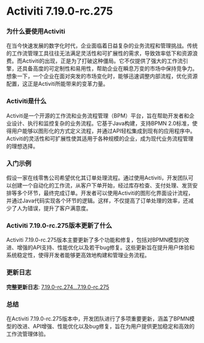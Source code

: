 # Activiti 7.19.0-rc.275
### 为什么要使用Activiti

在当今快速发展的数字化时代，企业面临着日益复杂的业务流程和管理挑战。传统的工作流管理工具往往无法满足灵活性和可扩展性的需求，导致效率低下和资源浪费。而Activiti的出现，正是为了打破这种僵局。它不仅提供了强大的工作流引擎，还具备高度的可定制性和易用性，帮助企业在瞬息万变的市场中保持竞争力。想象一下，一个企业在面对突发的市场变化时，能够迅速调整内部流程，优化资源配置，这正是Activiti所能带来的变革力量。

### Activiti是什么

Activiti是一个开源的工作流和业务流程管理（BPM）平台，旨在帮助开发者和企业设计、执行和监控复杂的业务流程。它基于Java构建，支持BPMN 2.0标准，使得用户能够以图形化的方式定义流程，并通过API轻松集成到现有的应用程序中。Activiti的灵活性和可扩展性使其适用于各种规模的企业，成为现代业务流程管理的理想选择。

### 入门示例

假设一家在线零售公司希望优化其订单处理流程。通过使用Activiti，开发团队可以创建一个自动化的工作流，从客户下单开始，经过库存检查、支付处理、发货安排等多个环节，最终完成订单。开发者可以使用Activiti的图形化界面设计流程，并通过Java代码实现各个环节的逻辑。这样，不仅提高了订单处理的效率，还减少了人为错误，提升了客户满意度。

### Activiti 7.19.0-rc.275版本更新了什么

Activiti 7.19.0-rc.275版本主要更新了多个功能和修复，包括对BPMN模型的改进、增强的API支持、性能优化以及若干bug修复。这些更新旨在提升用户体验和系统稳定性，使得开发者能够更高效地构建和管理业务流程。

### 更新日志

**完整更新日志**: [7.19.0-rc.274...7.19.0-rc.275](https://github.com/Activiti/Activiti/compare/7.19.0-rc.274...7.19.0-rc.275)

### 总结

在Activiti 7.19.0-rc.275版本中，开发团队进行了多项重要更新，涵盖了BPMN模型的改进、API增强、性能优化以及bug修复，旨在为用户提供更加稳定和高效的工作流管理体验。